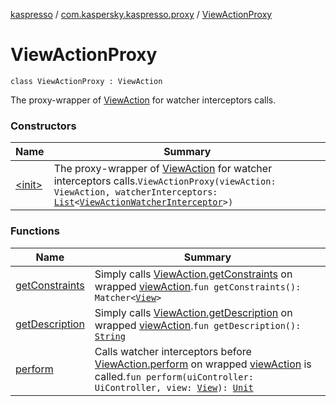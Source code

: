 [kaspresso](../../index.md) / [com.kaspersky.kaspresso.proxy](../index.md) / [ViewActionProxy](./index.md)

# ViewActionProxy

`class ViewActionProxy : ViewAction`

The proxy-wrapper of [ViewAction](#) for watcher interceptors calls.

### Constructors

| Name | Summary |
|---|---|
| [&lt;init&gt;](-init-.md) | The proxy-wrapper of [ViewAction](#) for watcher interceptors calls.`ViewActionProxy(viewAction: ViewAction, watcherInterceptors: `[`List`](https://kotlinlang.org/api/latest/jvm/stdlib/kotlin.collections/-list/index.html)`<`[`ViewActionWatcherInterceptor`](../../com.kaspersky.kaspresso.interceptors.watcher.view/-view-action-watcher-interceptor/index.md)`>)` |

### Functions

| Name | Summary |
|---|---|
| [getConstraints](get-constraints.md) | Simply calls [ViewAction.getConstraints](#) on wrapped [viewAction](#).`fun getConstraints(): Matcher<`[`View`](https://developer.android.com/reference/android/view/View.html)`>` |
| [getDescription](get-description.md) | Simply calls [ViewAction.getDescription](#) on wrapped [viewAction](#).`fun getDescription(): `[`String`](https://kotlinlang.org/api/latest/jvm/stdlib/kotlin/-string/index.html) |
| [perform](perform.md) | Calls watcher interceptors before [ViewAction.perform](#) on wrapped [viewAction](#) is called.`fun perform(uiController: UiController, view: `[`View`](https://developer.android.com/reference/android/view/View.html)`): `[`Unit`](https://kotlinlang.org/api/latest/jvm/stdlib/kotlin/-unit/index.html) |
